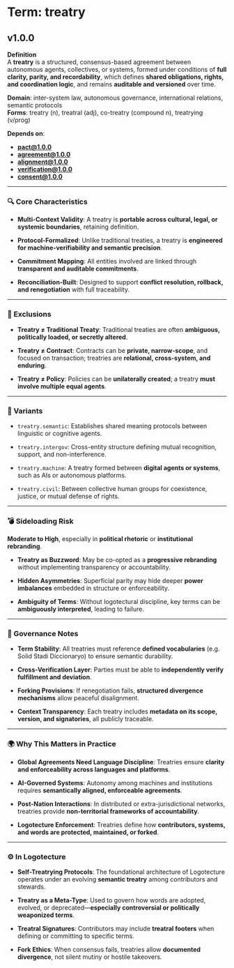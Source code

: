 # Term: treatry

## v1.0.0

**Definition**  
A **treatry** is a structured, consensus-based agreement between autonomous agents, collectives, or systems, formed under conditions of **full clarity, parity, and recordability**, which defines **shared obligations, rights, and coordination logic**, and remains **auditable and versioned** over time.

**Domain**: inter-system law, autonomous governance, international relations, semantic protocols  
**Forms**: treatry (n), treatral (adj), co-treatry (compound n), treatrying (v/prog)

**Depends on**:  
- **pact@1.0.0**  
- **agreement@1.0.0**  
- **alignment@1.0.0**  
- **verification@1.0.0**  
- **consent@1.0.0**

---

### 🔍 Core Characteristics

- **Multi-Context Validity**: A treatry is **portable across cultural, legal, or systemic boundaries**, retaining definition.

- **Protocol-Formalized**: Unlike traditional treaties, a treatry is **engineered for machine-verifiability and semantic precision**.

- **Commitment Mapping**: All entities involved are linked through **transparent and auditable commitments**.

- **Reconciliation-Built**: Designed to support **conflict resolution, rollback, and renegotiation** with full traceability.

---

### 🚫 Exclusions

- **Treatry ≠ Traditional Treaty**: Traditional treaties are often **ambiguous, politically loaded, or secretly altered**.

- **Treatry ≠ Contract**: Contracts can be **private, narrow-scope**, and focused on transaction; treatries are **relational, cross-system, and enduring**.

- **Treatry ≠ Policy**: Policies can be **unilaterally created**; a treatry **must involve multiple equal agents**.

---

### 🔁 Variants

- `treatry.semantic`: Establishes shared meaning protocols between linguistic or cognitive agents.

- `treatry.intergov`: Cross-entity structure defining mutual recognition, support, and non-interference.

- `treatry.machine`: A treatry formed between **digital agents or systems**, such as AIs or autonomous platforms.

- `treatry.civil`: Between collective human groups for coexistence, justice, or mutual defense of rights.

---

### 💣 Sideloading Risk

**Moderate to High**, especially in **political rhetoric** or **institutional rebranding**.

- **Treatry as Buzzword**: May be co-opted as a **progressive rebranding** without implementing transparency or accountability.

- **Hidden Asymmetries**: Superficial parity may hide deeper **power imbalances** embedded in structure or enforceability.

- **Ambiguity of Terms**: Without logotectural discipline, key terms can be **ambiguously interpreted**, leading to failure.

---

### 🔐 Governance Notes

- **Term Stability**: All treatries must reference **defined vocabularies** (e.g. Solid Stadi Diccionaryo) to ensure semantic durability.

- **Cross-Verification Layer**: Parties must be able to **independently verify fulfillment and deviation**.

- **Forking Provisions**: If renegotiation fails, **structured divergence mechanisms** allow peaceful disalignment.

- **Context Transparency**: Each treatry includes **metadata on its scope, version, and signatories**, all publicly traceable.

---

### 🌍 Why This Matters in Practice

- **Global Agreements Need Language Discipline**: Treatries ensure **clarity and enforceability across languages and platforms**.

- **AI-Governed Systems**: Autonomy among machines and institutions requires **semantically aligned, enforceable agreements**.

- **Post-Nation Interactions**: In distributed or extra-jurisdictional networks, treatries provide **non-territorial frameworks of accountability**.

- **Logotecture Enforcement**: Treatries define how **contributors, systems, and words are protected, maintained, or forked**.

---

### ⚙️ In Logotecture

- **Self-Treatrying Protocols**: The foundational architecture of Logotecture operates under an evolving **semantic treatry** among contributors and stewards.

- **Treatry as a Meta-Type**: Used to govern how words are adopted, evolved, or deprecated—**especially controversial or politically weaponized terms**.

- **Treatral Signatures**: Contributors may include **treatral footers** when defining or committing to specific terms.

- **Fork Ethics**: When consensus fails, treatries allow **documented divergence**, not silent mutiny or hostile takeovers.
